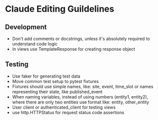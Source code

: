 # Claude Editing Guildelines

## Development

- Don't add comments or docstrings, unless it's absolutely required to
  understand code logic
- In views use TemplateResponse for creating response object

## Testing

- Use faker for generating test data
- Move common test setup to pytest fixtures
- Fixtures should use simple names, like: site, event, time_slot or names
  representing their state, like published_event
- When naming variables, instead of using numbers (entity1, entity2), where
  there are only two entities use format like: entity, other_entity
- User client or authenticated_client for testing views
- use http.HTTPStatus for request status code assertions
